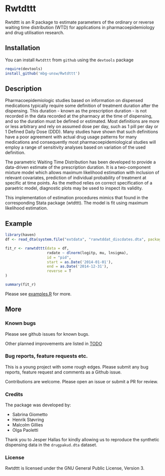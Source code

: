 # Rwtdttt

Rwtdttt is an R package to estimate parameters of the ordinary or reverse waiting time distribution (WTD) for applications in pharmacoepidemiology and drug utilisation research.

## Installation

You can install `Rwtdttt` from `github` using the `devtools` package

```r
require(devtools)
install_github('mbg-unsw/Rwtdttt')
```

## Description

Pharmacoepidemiologic studies based on information on dispensed medications typically require some definition of treatment duration after the dispensing. This duration - known as the prescription duration - is not recorded in the data recorded at the pharmacy at the time of dispensing, and so the duration must be defined or estimated. Most definitions are more or less arbitrary and rely on assumed dose per day, such as 1 pill per day or 1 Defined Daily Dose (DDD). Many studies have shown that such definitions have a poor agreement with actual drug usage patterns for many medications and consequently most pharmacoepidemiological studies will employ a range of sensitivity analyses based on variation of the used definition.

The parametric Waiting Time Distribution has been developed to provide a data-driven estimate of the prescription duration. It is a two-component mixture model which allows maximum likelihood estimation with inclusion of relevant covariates, prediction of individual probability of treatment at specific at time points. As the method relies on correct specification of a paraetric model, diagnostic plots may be used to inspect its validity.

This implementation of estimation procedures mimics that found in the corresponding Stata package (wtdttt). The model is fit using maximum likelihood estimation.

## Example

```R
library(haven)
df <- read_dta(system.file("extdata", "ranwtddat_discdates.dta", package="Rwtdttt"))

fit_r <- ranwtdttt(data = df,
                   rxdate ~ dlnorm(logitp, mu, lnsigma),
                   id = "pid",
                   start = as.Date('2014-01-01'),
                   end = as.Date('2014-12-31'),
                   reverse = T
)

summary(fit_r)
```
Please see [examples.R](sandpit/examples.R) for more.

## More

### Known bugs

Please see github issues for known bugs.

Other planned improvements are listed in [TODO](sandpit/TODO)

### Bug reports, feature requests etc.

This is a young project with some rough edges. Please submit any bug reports, feature request and comments as a Github issue.

Contributions are welcome. Please open an issue or submit a PR for review.

### Credits

The package was developed by:

* Sabrina Giometto
* Henrik Støvring
* Malcolm Gillies
* Olga Paoletti

Thank you to Jesper Hallas for kindly allowing us to reproduce the synthetic dispensing data in the `drugpakud.dta` dataset.

### License

Rwtdttt is licensed under the GNU General Public License, Version 3.

